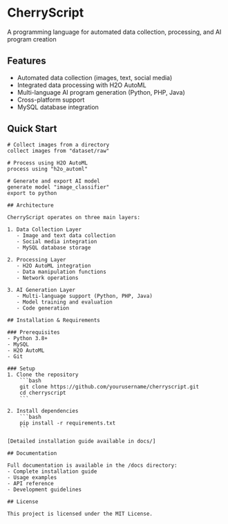 # CherryScript
A programming language for automated data collection, processing, and AI program creation

## Features

- Automated data collection (images, text, social media)
- Integrated data processing with H2O AutoML
- Multi-language AI program generation (Python, PHP, Java)
- Cross-platform support
- MySQL database integration

## Quick Start

```cherry
# Collect images from a directory
collect images from "dataset/raw"

# Process using H2O AutoML
process using "h2o_automl"

# Generate and export AI model
generate model "image_classifier"
export to python

## Architecture

CherryScript operates on three main layers:

1. Data Collection Layer
   - Image and text data collection
   - Social media integration
   - MySQL database storage

2. Processing Layer
   - H2O AutoML integration
   - Data manipulation functions
   - Network operations

3. AI Generation Layer
   - Multi-language support (Python, PHP, Java)
   - Model training and evaluation
   - Code generation

## Installation & Requirements

### Prerequisites
- Python 3.8+
- MySQL
- H2O AutoML
- Git

### Setup
1. Clone the repository
    ```bash
    git clone https://github.com/yourusername/cherryscript.git
    cd cherryscript
    ```

2. Install dependencies
    ```bash
    pip install -r requirements.txt
    ```

[Detailed installation guide available in docs/]

## Documentation

Full documentation is available in the /docs directory:
- Complete installation guide
- Usage examples
- API reference
- Development guidelines

## License

This project is licensed under the MIT License.
